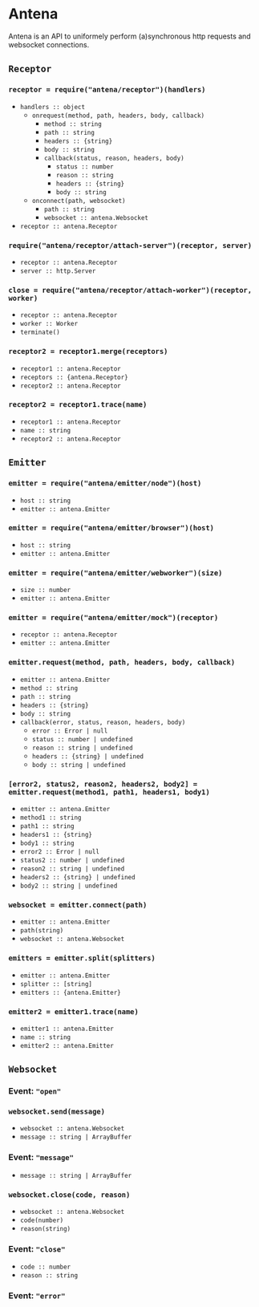 # Antena

Antena is an API to uniformely perform (a)synchronous http requests and websocket connections.

## `Receptor`

### `receptor = require("antena/receptor")(handlers)`

* `handlers :: object`
  * `onrequest(method, path, headers, body, callback)`
    * `method :: string`
    * `path :: string`
    * `headers :: {string}`
    * `body :: string`
    * `callback(status, reason, headers, body)`
      * `status :: number`
      * `reason :: string`
      * `headers :: {string}`
      * `body :: string`
  * `onconnect(path, websocket)`
    * `path :: string`
    * `websocket :: antena.Websocket`
* `receptor :: antena.Receptor`

### `require("antena/receptor/attach-server")(receptor, server)`

* `receptor :: antena.Receptor`
* `server :: http.Server`

### `close = require("antena/receptor/attach-worker")(receptor, worker)`

* `receptor :: antena.Receptor`
* `worker :: Worker`
* `terminate()`

### `receptor2 = receptor1.merge(receptors)`

* `receptor1 :: antena.Receptor`
* `receptors :: {antena.Receptor}`
* `receptor2 :: antena.Receptor`

### `receptor2 = receptor1.trace(name)`

* `receptor1 :: antena.Receptor`
* `name :: string`
* `receptor2 :: antena.Receptor`

## `Emitter`

### `emitter = require("antena/emitter/node")(host)`

* `host :: string`
* `emitter :: antena.Emitter`

### `emitter = require("antena/emitter/browser")(host)`

* `host :: string`
* `emitter :: antena.Emitter`

### `emitter = require("antena/emitter/webworker")(size)`

* `size :: number`
* `emitter :: antena.Emitter`

### `emitter = require("antena/emitter/mock")(receptor)`

* `receptor :: antena.Receptor`
* `emitter :: antena.Emitter`

### `emitter.request(method, path, headers, body, callback)`

* `emitter :: antena.Emitter`
* `method :: string`
* `path :: string`
* `headers :: {string}`
* `body :: string`
* `callback(error, status, reason, headers, body)`
  * `error :: Error | null`
  * `status :: number | undefined`
  * `reason :: string | undefined`
  * `headers :: {string} | undefined`
  * `body :: string | undefined`

### `[error2, status2, reason2, headers2, body2] = emitter.request(method1, path1, headers1, body1)`

* `emitter :: antena.Emitter`
* `method1 :: string`
* `path1 :: string`
* `headers1 :: {string}`
* `body1 :: string`
* `error2 :: Error | null`
* `status2 :: number | undefined`
* `reason2 :: string | undefined`
* `headers2 :: {string} | undefined`
* `body2 :: string | undefined`

### `websocket = emitter.connect(path)`

* `emitter :: antena.Emitter`
* `path(string)`
* `websocket :: antena.Websocket`

### `emitters = emitter.split(splitters)`

* `emitter :: antena.Emitter`
* `splitter :: [string]`
* `emitters :: {antena.Emitter}`

### `emitter2 = emitter1.trace(name)`

* `emitter1 :: antena.Emitter`
* `name :: string`
* `emitter2 :: antena.Emitter`

## `Websocket`

### Event: `"open"`

### `websocket.send(message)`

* `websocket :: antena.Websocket`
* `message :: string | ArrayBuffer`

### Event: `"message"`

* `message :: string | ArrayBuffer`

### `websocket.close(code, reason)`

* `websocket :: antena.Websocket`
* `code(number)`
* `reason(string)`

### Event: `"close"`

* `code :: number`
* `reason :: string`

### Event: `"error"`
